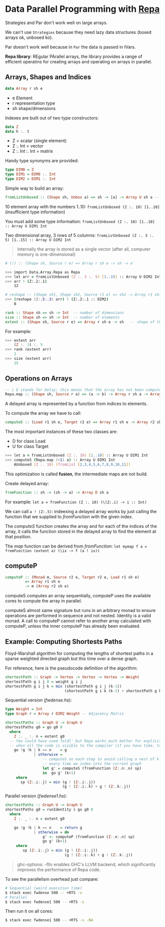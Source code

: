 # Data Parallel Programming with [Repa](http://hackage.haskell.org/package/repa-3.4.1.4/docs/Data-Array-Repa.html)

Strategies and Par don't work well on large arrays.

We can't use `Strategies` because they need lazy data structures (boxed arrays ok, unboxed ko).

Par doesn't work well because in `Par` the data is passed in IVars.

__Repa library__: REgular PArallel arrays, the library provides a range of efficient operatins for creating arrays and operating on arrays in parallel.

## Arrays, Shapes and Indices

```haskell
data Array r sh e
```

- e Element
- r representation type
- sh shape/dimensions

Indexes are built out of two type constructors:

```haskell
data Z
data h :. t
```

- Z               = scalar (single element)
- Z :. Int        = vector
- Z :. Int :. Int = matrix

Handy type synonyms are provided:

```haskell
type DIM0 = Z
type DIM1 = DIM0 :. Int
type DIM2 = DIM1 :. Int
```

Simple way to build an array:

```haskell
fromListUnboxed :: (Shape sh, Unbox a) => sh -> [a] -> Array U sh a -- U representation stands for Unboxed
```

10 element array with the numbers 1..10: `fromListUnboxed (Z :. 10) [1..10]` (insufficient type information)

You must add some type information: `fromListUnboxed (Z :. 10) [1..10] :: Array U DIM1 Int`

Two dimensional array, 3 rows of 5 columns: `fromListUnboxed (Z :. 3 :. 5) [1..15] :: Array U DIM2 Int`

> Internally the array is stored as a single vector (after all, computer memory is one-dimensional)

```zsh
# (!) :: (Shape sh, Source r e) => Array r sh e -> sh -> e`

>>> import Data.Array.Repa as Repa
>>> let arr = fromListUnboxed (Z :. 3 :. 5) [1..15] :: Array U DIM2 Int
>>> arr ! (Z:.2:.1)
    12

# reshape :: (Shape sh1, Shape sh2, Source r1 e) => sh2 -> Array r1 sh1 e -> Array D sh2 e
>>> (reshape (Z:.5:.3) arr) ! (Z:.2:.1 :: DIM2)
    8
```

```haskell
rank :: Shape sh => sh -> Int  -- number of dimensions
size :: Shape sh => sh -> Int  -- number of elements
extent :: (Shape sh, Source r e) => Array r sh e -> sh   -- shape of the array
```

For example:

```haskell
>>> extent arr
    (Z :. 3) :. 5
>>> rank (extent arr)
    2
>>> size (extent arr)
    15
```

## Operations on Arrays

```haskell
-- | D stands for Delay; this menas that the array has not been computed yet.
Repa.map :: (Shape sh, Source r a) => (a -> b) -> Array r sh a -> Array D sh b
```

A delayed array is represented by a function from indices to elements.

To compute the array we have to call:

```haskell
computeS :: (Load r1 sh e, Target r2 e) => Array r1 sh e -> Array r2 sh e
```

The most important instances of these two classes are:

- D for class Load
- U for class Target

```zsh
>>> let a = fromListUnboxed (Z :. 10) [1..10] :: Array U DIM1 Int
>>> computeS (Repa.map (+1) a) :: Array U DIM1 Int
    AUnboxed (Z :. 10) (fromList [2,3,4,5,6,7,8,9,10,11])
```

This optimization is called __fusion__, the intermediate maps are not build.

Create delayed array:

```haskell
fromFunction :: sh -> (sh -> a) -> Array D sh a
```

For example: `let a = fromFunction (Z :. 10) (\(Z:.i) -> i :: Int)`

We can call `a ! (Z:.5)`: indeexing a delayed array works by just calling the function that we supplied to
_fromFunction_ with the given index.

The _computeS_ function creates the array and for each of the indices of the array, it calls the function stored in the delayed array to find the element at that position.

The _map_ function can be derived from _fromFunction_: `let mymap f a = fromFunction (extent a) (\ix -> f (a ! ix))`

## computeP

```haskell
computeP :: (Monad m, Source r2 e, Target r2 e, Load r1 sh e)
         => Array r1 sh e
         -> m (Array r2 sh e)
```

computeS computes an array sequentially, computeP uses the available cores to compute the array in parallel.

computeS almost same signature but runs in an arbitrary monad to ensure operations are performed in sequence and not nested. Identity is a valid monad. A call to computeP cannot refer to another array calculated with computeP, unless the inner computeP has already been evaluated.

## Example: Computing Shortests Paths

Floyd-Warshall algorithm for computing the lengths of shortest paths in a sparse weighted directed graph  but this time over a dense graph.

For reference, here is the pseudocode definition of the algorithm:

```haskell
shortestPath :: Graph -> Vertex -> Vertex -> Vertex -> Weight
shortestPath g i j 0 = weight g i j
shortestPath g i j k = min (shortestPath g i j (k-1))
                           (shortestPath g i k (k-1) + shortestPath g k j (k-1))
```

Sequential version (_fwdense.hs_):

```haskell
type Weight = Int
type Graph r = Array r DIM2 Weight -- Adjacency Matrix

shortestPaths :: Graph U -> Graph U
shortestPaths g0 = go g0 0
  where
    Z :. _ :. n = extent g0
  -- You could have used foldl' but Repa works much better for explicit recursion
  -- when all the code is visible to the compiler (if you have time, try both approaches!)
    go !g !k | k == n    = g
             | otherwise =
                 -- computeS on each step to avoid calling a nest of k functions
                 -- every time we index into the current graph
                 let g' = computeS (fromFunction (Z:.n:.n) sp)
                 in  go g' (k+1)
     where
       sp (Z:.i:.j) = min (g ! (Z:.i:.j))
                          (g ! (Z:.i:.k) + g ! (Z:.k:.j))
```

Parallel version (_fwdense1.hs_):

```haskell
shortestPaths :: Graph U -> Graph U
shortestPaths g0 = runIdentity $ go g0 0
  where
    Z :. _ :. n = extent g0

    go !g !k | k == n    = return g
             | otherwise = do
                 g' <- computeP (fromFunction (Z:.n:.n) sp)
                 go g' (k+1)
     where
        sp (Z:.i:.j) = min (g ! (Z:.i:.j))
                           (g ! (Z:.i:.k) + g ! (Z:.k:.j))
```

>  ghc-options: -fllv  enables GHC's LLVM backend, which significantly improves the performance of Repa code.

To see the parallelism overhead just compare:

```zsh
# Sequential (weird execution time)
$ stack exec fwdense 500 -- +RTS -s
# Parallel
$ stack exec fwdense1 500 -- +RTS -s
```

Then run it on all cores:

```zsh
$ stack exec fwdense1 500 -- +RTS -s -N4
```
